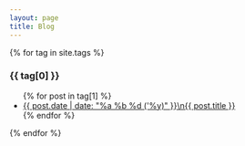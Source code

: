 ```yaml
---
layout: page
title: Blog
---
```


{% for tag in site.tags %}
  <h3>{{ tag[0] }}</h3>
  <ul>
    {% for post in tag[1] %}
      <li><a href="{{ post.url }}">{{ post.date | date: "%a %b %d ('%y)" }}\n{{ post.title }}</a></li>
    {% endfor %}
  </ul>
{% endfor %}